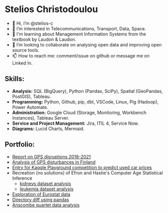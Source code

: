 # Stelios Christodoulou
- 👋 Hi, I’m @stelios-c
- 👀 I’m interested in Telecommunications, Transport, Data, Space. 
- 🌱 I'm learning about Management Information Systems from the textbook by Laudon & Laudon.
- 💞️ I’m looking to collaborate on analysing open data and improving open source tools.
- 📫 How to reach me: comment/issue on github or message me on Linked In.

## Skills:  
- **Analysis:** SQL (BigQuery), Python (Pandas, SciPy), Spatial (GeoPandas, PostGIS), Tableau.
- **Programming:** Python, Github, pip, dbt, VSCode, Linux, Pig (Hadoop), Power Automate.
- **Administration:** Google Cloud (Storage, Monitoring, Workbench Instances), Tableau Server.
- **Service and Project Management:**  Jira, ITIL 4, Service Now.  
- **Diagrams:** Lucid Charts, Mermaid.

## Portfolio:
- [Report on GPS disruptions 2018-2021](https://github.com/stelios-c/GPS_analysis/blob/main/GPS_interference_analysis.md)
- [Analysis of GPS disturbances in Finland](https://github.com/stelios-c/GPS_analysis/blob/main/finland_disturbances.ipynb)
- [Entry for Kaggle Playground competition to predict used car prices](https://github.com/stelios-c/used_cars_regression_kaggle)
- Recreation (no solutions) of Efron and Hastie's Computer Age Statistical Inference
  - [kidneys dataset analysis](https://github.com/stelios-c/stat_inf_public/blob/main/kidneys_no_solutions.ipynb)
  - [leukemia dataset analysis](https://github.com/stelios-c/stat_inf_public/blob/main/all_aml.ipynb)
- [Exploration of Eurostat data](https://github.com/stelios-c/eurostat_eda)
- [Directory diff using pandas](https://github.com/stelios-c/utilities/blob/main/generate_data.ipynb)
- [Anscombe quartet data analysis](https://github.com/stelios-c/stat_inf_public/blob/main/anscombe/anscombe.ipynb)
<!---
stelios-c/stelios-c is a ✨ special ✨ repository because its `README.md` (this file) appears on your GitHub profile.
You can click the Preview link to take a look at your changes.
--->
